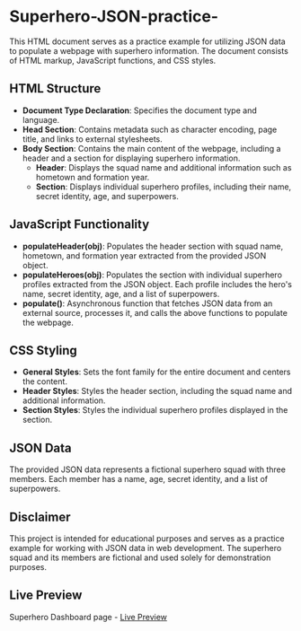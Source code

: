 # Superhero-JSON-practice-

This HTML document serves as a practice example for utilizing JSON data to populate a webpage with superhero information. The document consists of HTML markup, JavaScript functions, and CSS styles.

## HTML Structure

- **Document Type Declaration**: Specifies the document type and language.
- **Head Section**: Contains metadata such as character encoding, page title, and links to external stylesheets.
- **Body Section**: Contains the main content of the webpage, including a header and a section for displaying superhero information.
  - **Header**: Displays the squad name and additional information such as hometown and formation year.
  - **Section**: Displays individual superhero profiles, including their name, secret identity, age, and superpowers.

## JavaScript Functionality

- **populateHeader(obj)**: Populates the header section with squad name, hometown, and formation year extracted from the provided JSON object.
- **populateHeroes(obj)**: Populates the section with individual superhero profiles extracted from the JSON object. Each profile includes the hero's name, secret identity, age, and a list of superpowers.
- **populate()**: Asynchronous function that fetches JSON data from an external source, processes it, and calls the above functions to populate the webpage.

## CSS Styling

- **General Styles**: Sets the font family for the entire document and centers the content.
- **Header Styles**: Styles the header section, including the squad name and additional information.
- **Section Styles**: Styles the individual superhero profiles displayed in the section.

## JSON Data

The provided JSON data represents a fictional superhero squad with three members. Each member has a name, age, secret identity, and a list of superpowers.



## Disclaimer

This project is intended for educational purposes and serves as a practice example for working with JSON data in web development. The superhero squad and its members are fictional and used solely for demonstration purposes.

## Live Preview

Superhero Dashboard page - [Live Preview](https://mirkoterzic.github.io/Superhero-JSON-practice-/)
